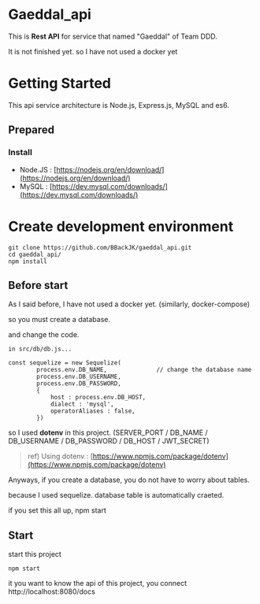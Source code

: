# Gaeddal_api

This is **Rest API** for service that named "Gaeddal" of Team DDD.

It is not finished yet. so I have not used a docker yet

# Getting Started

This api service architecture is Node.js, Express.js, MySQL and es6.

## Prepared 

### Install

* Node.JS : [https://nodejs.org/en/download/](https://nodejs.org/en/download/)
* MySQL : [https://dev.mysql.com/downloads/](https://dev.mysql.com/downloads/)

# Create development environment

```
git clone https://github.com/BBackJK/gaeddal_api.git
cd gaeddal_api/
npm install
```

## Before start

As I said before, I have not used a docker yet. (similarly, docker-compose)

so you must create a database.

and change the code.

```
in src/db/db.js...

const sequelize = new Sequelize(
        process.env.DB_NAME,              // change the database name 
        process.env.DB_USERNAME, 
        process.env.DB_PASSWORD, 
        {
            host : process.env.DB_HOST,
            dialect : 'mysql',
            operatorAliases : false,
        })
```

so I used **dotenv** in this project. (SERVER_PORT / DB_NAME / DB_USERNAME / DB_PASSWORD / DB_HOST / JWT_SECRET)

> ref) Using dotenv : [https://www.npmjs.com/package/dotenv](https://www.npmjs.com/package/dotenv)

Anyways, if you create a database, you do not have to worry about tables.

because I used sequelize. database table is automatically craeted.

if you set this all up, npm start

## Start

start this project

```
npm start
```

it you want to know the api of this project, you connect http://localhost:8080/docs



